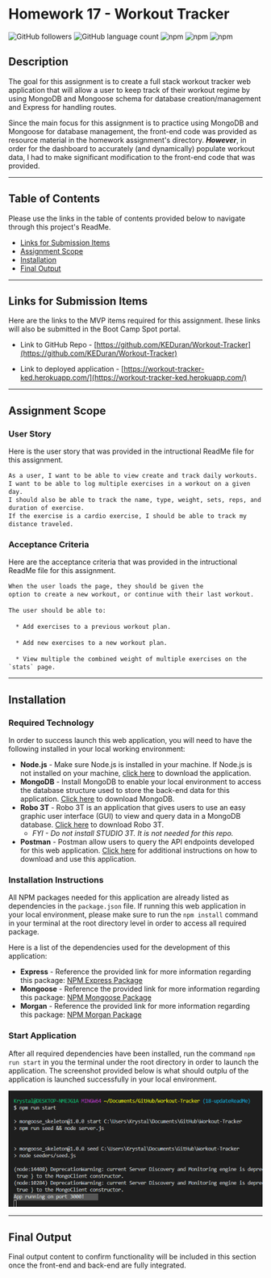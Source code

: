 # Homework 17 - Workout Tracker

![GitHub followers](https://img.shields.io/github/followers/KEDuran?logo=GitHub&style=plastic)
![GitHub language count](https://img.shields.io/github/languages/count/KEDuran/Workout-Tracker?color=yellow&logo=GitHub)
![npm](https://img.shields.io/npm/v/express?color=green&label=express&logo=NPM&style=plastic)
![npm](https://img.shields.io/npm/v/mongoose?color=orange&label=mongoose&logo=NPM&style=plastic)
![npm](https://img.shields.io/npm/v/morgan?color=pink&label=morgan&logo=NPM&style=plastic)

## Description

The goal for this assignment is to create a full stack workout tracker web application that will allow a user to keep track of their workout regime by using MongoDB and Mongoose schema for database creation/management and Express for handling routes.

Since the main focus for this assignment is to practice using MongoDB and Mongoose for database management, the front-end code was provided as resource material in the homework assignment's directory. **_However_**, in order for the dashboard to accurately (and dynamically) populate workout data, I had to make significant modification to the front-end code that was provided.

---

## Table of Contents

Please use the links in the table of contents provided below to navigate through this project's ReadMe.

- [Links for Submission Items](#links-for-submission-items)
- [Assignment Scope](#assignment-scope)
- [Installation](#installation)
- [Final Output](#final-output)

---

## Links for Submission Items

Here are the links to the MVP items required for this assignment. Ihese links will also be submitted in the Boot Camp Spot portal.

- Link to GitHub Repo - [https://github.com/KEDuran/Workout-Tracker](https://github.com/KEDuran/Workout-Tracker)

- Link to deployed application - [https://workout-tracker-ked.herokuapp.com/](https://workout-tracker-ked.herokuapp.com/)

---

## Assignment Scope

### User Story

Here is the user story that was provided in the intructional ReadMe file for this assignment.

```
As a user, I want to be able to view create and track daily workouts.
I want to be able to log multiple exercises in a workout on a given day.
I should also be able to track the name, type, weight, sets, reps, and duration of exercise.
If the exercise is a cardio exercise, I should be able to track my distance traveled.
```

### Acceptance Criteria

Here are the acceptance criteria that was provided in the intructional ReadMe file for this assignment.

```
When the user loads the page, they should be given the
option to create a new workout, or continue with their last workout.

The user should be able to:

  * Add exercises to a previous workout plan.

  * Add new exercises to a new workout plan.

  * View multiple the combined weight of multiple exercises on the `stats` page.
```

---

## Installation

### Required Technology

In order to success launch this web application, you will need to have the following installed in your local working environment:

- **Node.js** - Make sure Node.js is installed in your machine. If Node.js is not installed on your machine, [click here](https://nodejs.org/en/) to download the application.
- **MongoDB** - Install MongoDB to enable your local environment to access the database structure used to store the back-end data for this application. [Click here](https://www.mongodb.com/try/download/community) to download MongoDB.
- **Robo 3T** - Robo 3T is an application that gives users to use an easy graphic user interface (GUI) to view and query data in a MongoDB database. [Click here](https://robomongo.org/download) to download Robo 3T.
  - _FYI - Do not install STUDIO 3T. It is not needed for this repo._
- **Postman** - Postman allow users to query the API endpoints developed for this web application. [Click here](https://www.postman.com/) for additional instructions on how to download and use this application.

### Installation Instructions

All NPM packages needed for this application are already listed as dependencies in the `package.json` file. If running this web application in your local environment, please make sure to run the `npm install` command in your terminal at the root directory level in order to access all required package.

Here is a list of the dependencies used for the development of this application:

- **Express** - Reference the provided link for more information regarding this package: [NPM Express Package](https://www.npmjs.com/package/express)
- **Mongoose** - Reference the provided link for more information regarding this package: [NPM Mongoose Package](https://www.npmjs.com/package/mongoose)
- **Morgan** - Reference the provided link for more information regarding this package: [NPM Morgan Package](https://www.npmjs.com/package/morgan)

### Start Application

After all required dependencies have been installed, run the command `npm run start` in you the terminal under the root directory in order to launch the application. The screenshot provided below is what should outplu of the application is launched successfully in your local environment.

![Sample Terminal Screenshot](./images/npmRunStart.png)

---

## Final Output

Final output content to confirm functionality will be included in this section once the front-end and back-end are fully integrated.
